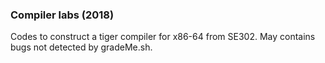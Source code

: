 ### Compiler labs (2018)
Codes to construct a tiger compiler for x86-64 from SE302.
May contains bugs not detected by gradeMe.sh.